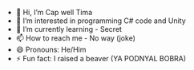 - 👋 Hi, I’m Cap well Tima
- 👀 I’m interested in programming C# code and Unity
- 🌱 I’m currently learning - Secret
- 📫 How to reach me - No way (joke)
- 😄 Pronouns: He/Him
- ⚡ Fun fact: I raised a beaver (YA PODNYAL BOBRA)

<!---
capkaz/capkaz is a ✨ special ✨ repository because its `README.md` (this file) appears on your GitHub profile.
You can click the Preview link to take a look at your changes.
--->
